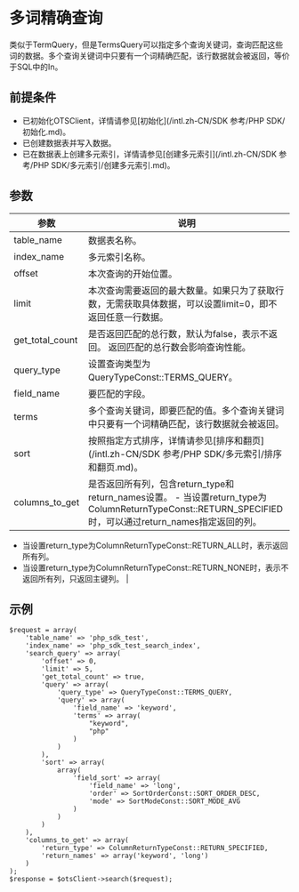 # 多词精确查询

类似于TermQuery，但是TermsQuery可以指定多个查询关键词，查询匹配这些词的数据。多个查询关键词中只要有一个词精确匹配，该行数据就会被返回，等价于SQL中的In。

## 前提条件

-   已初始化OTSClient，详情请参见[初始化](/intl.zh-CN/SDK 参考/PHP SDK/初始化.md)。
-   已创建数据表并写入数据。
-   已在数据表上创建多元索引，详情请参见[创建多元索引](/intl.zh-CN/SDK 参考/PHP SDK/多元索引/创建多元索引.md)。

## 参数

|参数|说明|
|--|--|
|table\_name|数据表名称。|
|index\_name|多元索引名称。|
|offset|本次查询的开始位置。|
|limit|本次查询需要返回的最大数量。如果只为了获取行数，无需获取具体数据，可以设置limit=0，即不返回任意一行数据。 |
|get\_total\_count|是否返回匹配的总行数，默认为false，表示不返回。 返回匹配的总行数会影响查询性能。 |
|query\_type|设置查询类型为QueryTypeConst::TERMS\_QUERY。|
|field\_name|要匹配的字段。|
|terms|多个查询关键词，即要匹配的值。多个查询关键词中只要有一个词精确匹配，该行数据就会被返回。 |
|sort|按照指定方式排序，详情请参见[排序和翻页](/intl.zh-CN/SDK 参考/PHP SDK/多元索引/排序和翻页.md)。|
|columns\_to\_get|是否返回所有列，包含return\_type和return\_names设置。 -   当设置return\_type为ColumnReturnTypeConst::RETURN\_SPECIFIED时，可以通过return\_names指定返回的列。
-   当设置return\_type为ColumnReturnTypeConst::RETURN\_ALL时，表示返回所有列。
-   当设置return\_type为ColumnReturnTypeConst::RETURN\_NONE时，表示不返回所有列，只返回主键列。 |

## 示例

```
$request = array(
    'table_name' => 'php_sdk_test',
    'index_name' => 'php_sdk_test_search_index',
    'search_query' => array(
        'offset' => 0,
        'limit' => 5,
        'get_total_count' => true,
        'query' => array(
            'query_type' => QueryTypeConst::TERMS_QUERY,
            'query' => array(
                'field_name' => 'keyword',
                'terms' => array(
                    "keyword",
                    "php"
                )
            )
        ),
        'sort' => array(
            array(
                'field_sort' => array(
                    'field_name' => 'long',
                    'order' => SortOrderConst::SORT_ORDER_DESC,
                    'mode' => SortModeConst::SORT_MODE_AVG
                )
            )
        )
    ),
    'columns_to_get' => array(
        'return_type' => ColumnReturnTypeConst::RETURN_SPECIFIED,
        'return_names' => array('keyword', 'long')
    )
);
$response = $otsClient->search($request);
```

